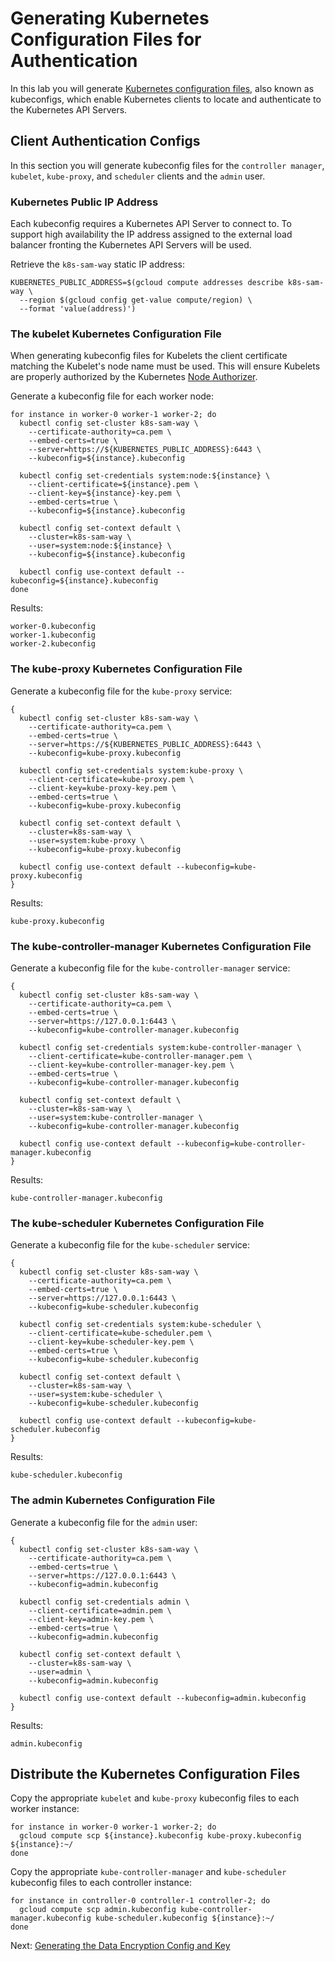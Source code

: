 # Generating Kubernetes Configuration Files for Authentication

In this lab you will generate [Kubernetes configuration files](https://kubernetes.io/docs/concepts/configuration/organize-cluster-access-kubeconfig/), also known as kubeconfigs, which enable Kubernetes clients to locate and authenticate to the Kubernetes API Servers.

## Client Authentication Configs

In this section you will generate kubeconfig files for the `controller manager`, `kubelet`, `kube-proxy`, and `scheduler` clients and the `admin` user.

### Kubernetes Public IP Address

Each kubeconfig requires a Kubernetes API Server to connect to. To support high availability the IP address assigned to the external load balancer fronting the Kubernetes API Servers will be used.

Retrieve the `k8s-sam-way` static IP address:

```
KUBERNETES_PUBLIC_ADDRESS=$(gcloud compute addresses describe k8s-sam-way \
  --region $(gcloud config get-value compute/region) \
  --format 'value(address)')
```

### The kubelet Kubernetes Configuration File

When generating kubeconfig files for Kubelets the client certificate matching the Kubelet's node name must be used. This will ensure Kubelets are properly authorized by the Kubernetes [Node Authorizer](https://kubernetes.io/docs/admin/authorization/node/).

Generate a kubeconfig file for each worker node:

```
for instance in worker-0 worker-1 worker-2; do
  kubectl config set-cluster k8s-sam-way \
    --certificate-authority=ca.pem \
    --embed-certs=true \
    --server=https://${KUBERNETES_PUBLIC_ADDRESS}:6443 \
    --kubeconfig=${instance}.kubeconfig

  kubectl config set-credentials system:node:${instance} \
    --client-certificate=${instance}.pem \
    --client-key=${instance}-key.pem \
    --embed-certs=true \
    --kubeconfig=${instance}.kubeconfig

  kubectl config set-context default \
    --cluster=k8s-sam-way \
    --user=system:node:${instance} \
    --kubeconfig=${instance}.kubeconfig

  kubectl config use-context default --kubeconfig=${instance}.kubeconfig
done
```

Results:

```
worker-0.kubeconfig
worker-1.kubeconfig
worker-2.kubeconfig
```

### The kube-proxy Kubernetes Configuration File

Generate a kubeconfig file for the `kube-proxy` service:

```
{
  kubectl config set-cluster k8s-sam-way \
    --certificate-authority=ca.pem \
    --embed-certs=true \
    --server=https://${KUBERNETES_PUBLIC_ADDRESS}:6443 \
    --kubeconfig=kube-proxy.kubeconfig

  kubectl config set-credentials system:kube-proxy \
    --client-certificate=kube-proxy.pem \
    --client-key=kube-proxy-key.pem \
    --embed-certs=true \
    --kubeconfig=kube-proxy.kubeconfig

  kubectl config set-context default \
    --cluster=k8s-sam-way \
    --user=system:kube-proxy \
    --kubeconfig=kube-proxy.kubeconfig

  kubectl config use-context default --kubeconfig=kube-proxy.kubeconfig
}
```

Results:

```
kube-proxy.kubeconfig
```

### The kube-controller-manager Kubernetes Configuration File

Generate a kubeconfig file for the `kube-controller-manager` service:

```
{
  kubectl config set-cluster k8s-sam-way \
    --certificate-authority=ca.pem \
    --embed-certs=true \
    --server=https://127.0.0.1:6443 \
    --kubeconfig=kube-controller-manager.kubeconfig

  kubectl config set-credentials system:kube-controller-manager \
    --client-certificate=kube-controller-manager.pem \
    --client-key=kube-controller-manager-key.pem \
    --embed-certs=true \
    --kubeconfig=kube-controller-manager.kubeconfig

  kubectl config set-context default \
    --cluster=k8s-sam-way \
    --user=system:kube-controller-manager \
    --kubeconfig=kube-controller-manager.kubeconfig

  kubectl config use-context default --kubeconfig=kube-controller-manager.kubeconfig
}
```

Results:

```
kube-controller-manager.kubeconfig
```


### The kube-scheduler Kubernetes Configuration File

Generate a kubeconfig file for the `kube-scheduler` service:

```
{
  kubectl config set-cluster k8s-sam-way \
    --certificate-authority=ca.pem \
    --embed-certs=true \
    --server=https://127.0.0.1:6443 \
    --kubeconfig=kube-scheduler.kubeconfig

  kubectl config set-credentials system:kube-scheduler \
    --client-certificate=kube-scheduler.pem \
    --client-key=kube-scheduler-key.pem \
    --embed-certs=true \
    --kubeconfig=kube-scheduler.kubeconfig

  kubectl config set-context default \
    --cluster=k8s-sam-way \
    --user=system:kube-scheduler \
    --kubeconfig=kube-scheduler.kubeconfig

  kubectl config use-context default --kubeconfig=kube-scheduler.kubeconfig
}
```

Results:

```
kube-scheduler.kubeconfig
```

### The admin Kubernetes Configuration File

Generate a kubeconfig file for the `admin` user:

```
{
  kubectl config set-cluster k8s-sam-way \
    --certificate-authority=ca.pem \
    --embed-certs=true \
    --server=https://127.0.0.1:6443 \
    --kubeconfig=admin.kubeconfig

  kubectl config set-credentials admin \
    --client-certificate=admin.pem \
    --client-key=admin-key.pem \
    --embed-certs=true \
    --kubeconfig=admin.kubeconfig

  kubectl config set-context default \
    --cluster=k8s-sam-way \
    --user=admin \
    --kubeconfig=admin.kubeconfig

  kubectl config use-context default --kubeconfig=admin.kubeconfig
}
```

Results:

```
admin.kubeconfig
```


## 

## Distribute the Kubernetes Configuration Files

Copy the appropriate `kubelet` and `kube-proxy` kubeconfig files to each worker instance:

```
for instance in worker-0 worker-1 worker-2; do
  gcloud compute scp ${instance}.kubeconfig kube-proxy.kubeconfig ${instance}:~/
done
```

Copy the appropriate `kube-controller-manager` and `kube-scheduler` kubeconfig files to each controller instance:

```
for instance in controller-0 controller-1 controller-2; do
  gcloud compute scp admin.kubeconfig kube-controller-manager.kubeconfig kube-scheduler.kubeconfig ${instance}:~/
done
```

Next: [Generating the Data Encryption Config and Key](06-data-encryption-keys.md)

